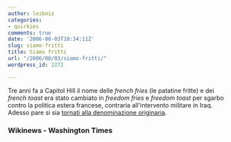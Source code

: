 ```yaml
---
author: leibniz
categories:
- quirkies
comments: true
date: '2006-08-03T10:34:11Z'
slug: siamo-fritti
title: Siamo fritti
url: "/2006/08/03/siamo-fritti/"
wordpress_id: 2272

---
```

Tre anni fa a Capitol Hill il nome delle _french fries_ (le patatine fritte) e dei _french toast_ era stato cambiato in _freedom fries_ e _freedom toast_ per sgarbo contro la politica estera francese, contraria all'intervento militare in Iraq. Adesso pare si sia [tornati alla denominazione originaria](https://en.wikinews.org/wiki/Capitol_Hill_fries_and_toast_French_again).

### Wikinews - Washington Times
